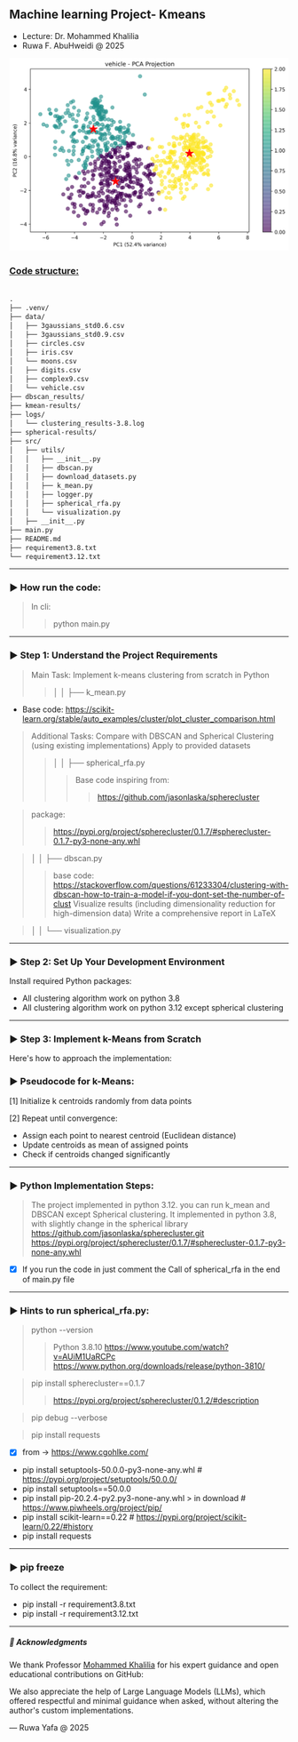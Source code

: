 ## Machine learning Project- Kmeans 

- Lecture: Dr. Mohammed Khalilia
- Ruwa F. AbuHweidi @ 2025


![img.png](project_result/img.png)

### [Code structure:]()

<pre><code>
.
├── .venv/
├── data/
│   ├── 3gaussians_std0.6.csv
│   ├── 3gaussians_std0.9.csv
│   ├── circles.csv
│   ├── iris.csv
│   └── moons.csv
│   ├── digits.csv
│   ├── complex9.csv
│   └── vehicle.csv
├── dbscan_results/
├── kmean-results/
├── logs/
│   └── clustering_results-3.8.log
├── spherical-results/
├── src/
│   ├── utils/
│   │   ├── __init__.py
│   │   ├── dbscan.py
│   │   ├── download_datasets.py
│   │   ├── k_mean.py
│   │   ├── logger.py
│   │   ├── spherical_rfa.py
│   │   └── visualization.py
│   ├── __init__.py
├── main.py
├── README.md
├── requirement3.8.txt
└── requirement3.12.txt
</code></pre>

---
### ▶️ How run the code:
>In cli:
>>python main.py

---
### ▶️ Step 1: Understand the Project Requirements
> Main Task: Implement k-means clustering from scratch in Python
>>│   │   ├── k_mean.py

- Base code: https://scikit-learn.org/stable/auto_examples/cluster/plot_cluster_comparison.html


>Additional Tasks:
Compare with DBSCAN and Spherical Clustering (using existing implementations)
Apply to provided datasets
>>│   │   ├── spherical_rfa.py
>>>Base code inspiring from: 
>>>>https://github.com/jasonlaska/spherecluster

>package:
>>https://pypi.org/project/spherecluster/0.1.7/#spherecluster-0.1.7-py3-none-any.whl

>│   │   ├── dbscan.py
>>base code: https://stackoverflow.com/questions/61233304/clustering-with-dbscan-how-to-train-a-model-if-you-dont-set-the-number-of-clust
Visualize results (including dimensionality reduction for high-dimension data)
Write a comprehensive report in LaTeX

>│   │   └── visualization.py

---
### ▶️ Step 2: Set Up Your Development Environment
Install required Python packages: 
- All clustering algorithm work on python 3.8
- All clustering algorithm work on python 3.12 except spherical clustering
      
---
### ▶️ Step 3: Implement k-Means from Scratch
Here's how to approach the implementation:

### ▶️ Pseudocode for k-Means:
[1] Initialize k centroids randomly from data points

[2] Repeat until convergence:
   - Assign each point to nearest centroid (Euclidean distance)
   - Update centroids as mean of assigned points
   - Check if centroids changed significantly

---
### ▶️ Python Implementation Steps:

>The project implemented in python 3.12.
you can run k_mean and DBSCAN except Spherical clustering.
It implemented in python 3.8, with slightly change in the spherical library 
https://github.com/jasonlaska/spherecluster.git
https://pypi.org/project/spherecluster/0.1.7/#spherecluster-0.1.7-py3-none-any.whl

-[x] If you run the code in just comment the Call of spherical_rfa in the end of main.py file

---
### ▶️ Hints to run spherical_rfa.py:

>python --version
>>Python 3.8.10 
https://www.youtube.com/watch?v=AUiM1UaRCPc  
https://www.python.org/downloads/release/python-3810/

>pip install spherecluster==0.1.7  
>>https://pypi.org/project/spherecluster/0.1.2/#description

>pip debug --verbose

>pip install requests

-[x] from -> https://www.cgohlke.com/
- pip install setuptools-50.0.0-py3-none-any.whl  # https://pypi.org/project/setuptools/50.0.0/
- pip install setuptools==50.0.0
- pip install pip-20.2.4-py2.py3-none-any.whl > in download  # https://www.piwheels.org/project/pip/
- pip install scikit-learn==0.22  # https://pypi.org/project/scikit-learn/0.22/#history
- pip install requests

---
### ▶️ pip freeze 
To collect the requirement:
- pip install -r requirement3.8.txt
- pip install -r requirement3.12.txt


---
##### 🙏 Acknowledgments
We thank Professor [Mohammed Khalilia](https://github.com/mohammedkhalilia) for his expert guidance and open educational contributions on GitHub:

We also appreciate the help of Large Language Models (LLMs), which offered respectful and minimal guidance when asked, without altering the author's custom implementations.

—
Ruwa Yafa @ 2025